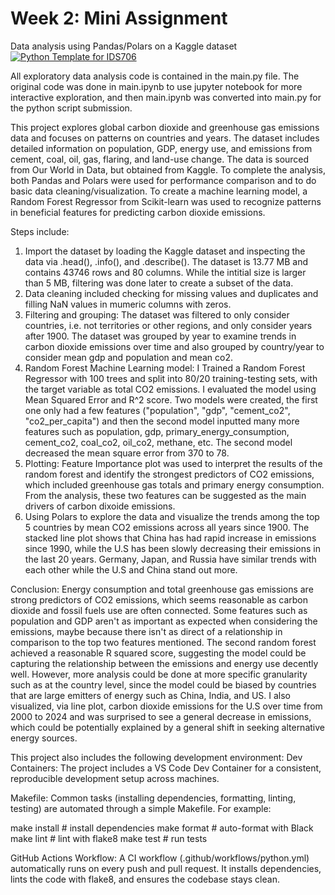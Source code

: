 # Week 2: Mini Assignment
Data analysis using Pandas/Polars on a Kaggle dataset
[![Python Template for IDS706](https://github.com/aeshagandhi/week2_data_analysis/actions/workflows/main.yml/badge.svg)](https://github.com/aeshagandhi/week2_data_analysis/actions/workflows/main.yml)

All exploratory data analysis code is contained in the main.py file. The original code was done in main.ipynb to use jupyter notebook for more interactive exploration, and then main.ipynb was converted into main.py for the python script submission.

This project explores global carbon dioxide and greenhouse gas emissions data and focuses on patterns on countries and years. The dataset includes detailed information on population, GDP, energy use, and emissions from cement, coal, oil, gas, flaring, and land-use change. The data is sourced from Our World in Data, but obtained from Kaggle. To complete the analysis, both Pandas and Polars were used for performance comparison and to do basic data cleaning/visualization. To create a machine learning model, a Random Forest Regressor from Scikit-learn was used to recognize patterns in beneficial features for predicting carbon dioxide emissions. 

Steps include:
1. Import the dataset by loading the Kaggle dataset and inspecting the data via .head(), .info(), and .describe(). The dataset is 13.77 MB and contains 43746 rows and 80 columns. While the intitial size is larger than 5 MB, filtering was done later to create a subset of the data.
2. Data cleaning included checking for missing values and duplicates and filling NaN values in mumeric columns with zeros.
3. Filtering and grouping: The dataset was filtered to only consider countries, i.e. not territories or other regions, and only consider years after 1900. The dataset was grouped by year to examine trends in carbon dioxide emissions over time and also grouped by country/year to consider mean gdp and population and mean co2.
4. Random Forest Machine Learning model: I Trained a Random Forest Regressor with 100 trees and split into 80/20 training-testing sets, with the target variable as total CO2 emissions. I evaluated the model using Mean Squared Error and R^2 score. Two models were created, the first one only had a few features ("population", "gdp", "cement_co2", "co2_per_capita") and then the second model inputted many more features such as population, gdp, primary_energy_consumption, cement_co2, coal_co2, oil_co2, methane, etc. The second model decreased the mean square error from 370 to 78.
5. Plotting: Feature Importance plot was used to interpret the results of the random forest and identify the strongest predictors of CO2 emissions, which included greenhouse gas totals and primary energy consumption. From the analysis, these two features can be suggested as the main drivers of carbon dixoide emissions.
6. Using Polars to explore the data and visualize the trends among the top 5 countries by mean CO2 emissions across all years since 1900. The stacked line plot shows that China has had rapid increase in emissions since 1990, while the U.S has been slowly decreasing their emissions in the last 20 years. Germany, Japan, and Russia have similar trends with each other while the U.S and China stand out more. 

Conclusion: Energy consumption and total greenhouse gas emissions are strong predictors of CO2 emissions, which seems reasonable as carbon dioxide and fossil fuels use are often connected. Some features such as population and GDP aren't as important as expected when considering the emissions, maybe because there isn't as direct of a relationship in comparison to the top two features mentioned. The second random forest achieved a reasonable R squared score, suggesting the model could be capturing the relationship between the emissions and energy use decently well. However, more analysis could be done at more specific granularity such as at the country level, since the model could be biased by countries that are large emitters of energy such as China, India, and US. I also visualized, via line plot, carbon dioxide emissions for the U.S over time from 2000 to 2024 and was surprised to see a general decrease in emissions, which could be potentially explained by a general shift in seeking alternative energy sources.


This project also includes the following development environment:
Dev Containers: The project includes a VS Code Dev Container for a consistent, reproducible development setup across machines.

Makefile: Common tasks (installing dependencies, formatting, linting, testing) are automated through a simple Makefile. For example:

make install   # install dependencies
make format    # auto-format with Black
make lint      # lint with flake8
make test      # run tests


GitHub Actions Workflow: A CI workflow (.github/workflows/python.yml) automatically runs on every push and pull request. It installs dependencies, lints the code with flake8, and ensures the codebase stays clean.